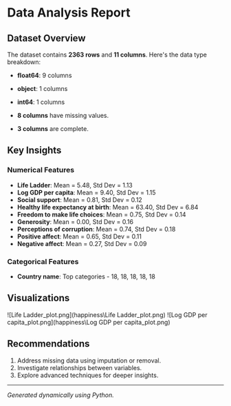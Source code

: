
# Data Analysis Report

## Dataset Overview

The dataset contains **2363 rows** and **11 columns**. Here's the data type breakdown:
- **float64**: 9 columns
- **object**: 1 columns
- **int64**: 1 columns

- **8 columns** have missing values.
- **3 columns** are complete.

## Key Insights

### Numerical Features
- **Life Ladder**: Mean = 5.48, Std Dev = 1.13
- **Log GDP per capita**: Mean = 9.40, Std Dev = 1.15
- **Social support**: Mean = 0.81, Std Dev = 0.12
- **Healthy life expectancy at birth**: Mean = 63.40, Std Dev = 6.84
- **Freedom to make life choices**: Mean = 0.75, Std Dev = 0.14
- **Generosity**: Mean = 0.00, Std Dev = 0.16
- **Perceptions of corruption**: Mean = 0.74, Std Dev = 0.18
- **Positive affect**: Mean = 0.65, Std Dev = 0.11
- **Negative affect**: Mean = 0.27, Std Dev = 0.09

### Categorical Features
- **Country name**: Top categories - 18, 18, 18, 18, 18

## Visualizations

![Life Ladder_plot.png](happiness\Life Ladder_plot.png)
![Log GDP per capita_plot.png](happiness\Log GDP per capita_plot.png)

## Recommendations

1. Address missing data using imputation or removal.
2. Investigate relationships between variables.
3. Explore advanced techniques for deeper insights.

---

*Generated dynamically using Python.*
